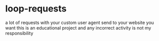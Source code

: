 # loop-requests
a lot of requests with your custom user agent send to your website you want this is an educational project and any incorrect activity is not my responsibility
